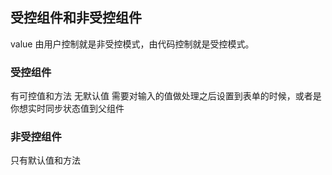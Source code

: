 ## 受控组件和非受控组件

value 由用户控制就是非受控模式，由代码控制就是受控模式。

### 受控组件

有可控值和方法
无默认值
需要对输入的值做处理之后设置到表单的时候，或者是你想实时同步状态值到父组件

### 非受控组件

只有默认值和方法

###
